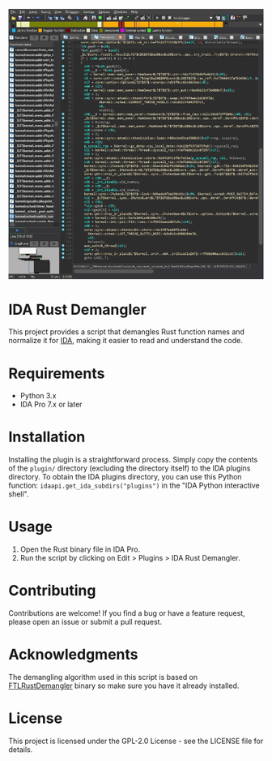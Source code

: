 ![](assets/overview.gif)

# IDA Rust Demangler

This project provides a script that demangles Rust function names and normalize it for [IDA](https://www.hex-rays.com/ida-pro/), making it easier to read and understand the code.

# Requirements
- Python 3.x
- IDA Pro 7.x or later

# Installation

Installing the plugin is a straightforward process. Simply copy the contents of the `plugin/` directory (excluding the directory itself) to the IDA plugins directory. To obtain the IDA plugins directory, you can use this Python function: `idaapi.get_ida_subdirs("plugins")` in the "IDA Python interactive shell".

# Usage

1. Open the Rust binary file in IDA Pro.
1. Run the script by clicking on Edit > Plugins > IDA Rust Demangler.

# Contributing
Contributions are welcome! If you find a bug or have a feature request, please open an issue or submit a pull request.

# Acknowledgments
The demangling algorithm used in this script is based on [FTLRustDemangler](https://github.com/timetravelthree/FTLRustDemangler) binary so  make sure you have it already installed.

# License
This project is licensed under the GPL-2.0 License - see the LICENSE file for details.

